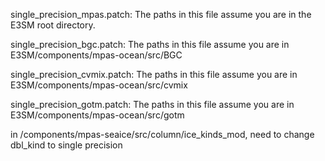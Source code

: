 single_precision_mpas.patch: The paths in this file assume you are in the E3SM root directory. 

single_precision_bgc.patch: The paths in this file assume you are in E3SM/components/mpas-ocean/src/BGC
 
single_precision_cvmix.patch: The paths in this file assume you are in E3SM/components/mpas-ocean/src/cvmix
 
single_precision_gotm.patch: The paths in this file assume you are in E3SM/components/mpas-ocean/src/gotm

in /components/mpas-seaice/src/column/ice_kinds_mod, need to change dbl_kind to single precision 
